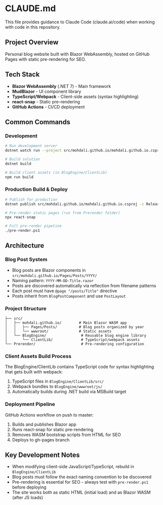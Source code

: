 # CLAUDE.md

This file provides guidance to Claude Code (claude.ai/code) when working with code in this repository.

## Project Overview

Personal blog website built with Blazor WebAssembly, hosted on GitHub Pages with static pre-rendering for SEO.

## Tech Stack

- **Blazor WebAssembly** (.NET 7) - Main framework
- **MudBlazor** - UI component library
- **TypeScript/Webpack** - Client-side assets (syntax highlighting)
- **react-snap** - Static pre-rendering
- **GitHub Actions** - CI/CD deployment

## Common Commands

### Development
```bash
# Run development server
dotnet watch run --project src/mohdali.github.io/mohdali.github.io.csproj

# Build solution
dotnet build

# Build client assets (in BlogEngine/ClientLib)
npm run build
```

### Production Build & Deploy
```bash
# Publish for production
dotnet publish src/mohdali.github.io/mohdali.github.io.csproj -c Release -o Prerender/output

# Pre-render static pages (run from Prerender folder)
npx react-snap

# Full pre-render pipeline
./pre-render.ps1
```

## Architecture

### Blog Post System
- Blog posts are Blazor components in `src/mohdali.github.io/Pages/Posts/YYYY/`
- Naming pattern: `YYYY-MM-DD-Title.razor`
- Posts are discovered automatically via reflection from filename patterns
- Each post must have `@page "/posts/Title"` directive
- Posts inherit from `BlogPostComponent` and use `PostLayout`

### Project Structure
```
├── src/
│   ├── mohdali.github.io/        # Main Blazor WASM app
│   │   ├── Pages/Posts/          # Blog posts organized by year
│   │   └── wwwroot/              # Static assets
│   └── BlogEngine/                # Reusable blog engine library
│       └── ClientLib/             # TypeScript/webpack assets
└── Prerender/                     # Pre-rendering configuration
```

### Client Assets Build Process
The BlogEngine/ClientLib contains TypeScript code for syntax highlighting that gets built with webpack:
1. TypeScript files in `BlogEngine/ClientLib/src/`
2. Webpack bundles to `BlogEngine/wwwroot/js/`
3. Automatically builds during .NET build via MSBuild target

### Deployment Pipeline
GitHub Actions workflow on push to master:
1. Builds and publishes Blazor app
2. Runs react-snap for static pre-rendering
3. Removes WASM bootstrap scripts from HTML for SEO
4. Deploys to gh-pages branch

## Key Development Notes

- When modifying client-side JavaScript/TypeScript, rebuild in `BlogEngine/ClientLib`
- Blog posts must follow the exact naming convention to be discovered
- Pre-rendering is essential for SEO - always test with `pre-render.ps1` before deploying
- The site works both as static HTML (initial load) and as Blazor WASM (after JS loads)